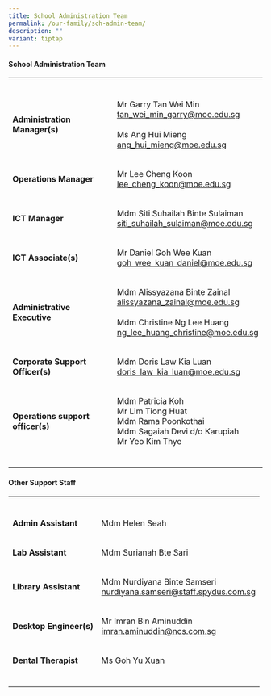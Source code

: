 ```yaml
---
title: School Administration Team
permalink: /our-family/sch-admin-team/
description: ""
variant: tiptap
---
```

<h4><strong>School Administration Team</strong></h4>
<table style="minWidth: 50px">
<colgroup>
<col>
<col>
</colgroup>
<tbody>
<tr>
<th rowspan="1" colspan="1">
<p></p>
</th>
<th rowspan="1" colspan="1">
<p></p>
</th>
</tr>
<tr>
<td rowspan="1" colspan="1">
<p><strong>Administration Manager(s)</strong>
</p>
</td>
<td rowspan="1" colspan="1">
<p>Mr Garry Tan Wei Min
<br><a href="tan_wei_min_garry@moe.edu.sg" rel="noopener noreferrer nofollow" target="_blank">tan_wei_min_garry@moe.edu.sg</a>
<br>
<br>Ms Ang Hui Mieng
<br><a href="ang_hui_mieng@moe.edu.sg" rel="noopener noreferrer nofollow" target="_blank">ang_hui_mieng@moe.edu.sg</a>
</p>
</td>
</tr>
<tr>
<td rowspan="1" colspan="1">
<p><strong>Operations Manager</strong>
</p>
</td>
<td rowspan="1" colspan="1">
<p>Mr Lee Cheng Koon
<br><a href="lee_cheng_koon@moe.edu.sg" rel="noopener noreferrer nofollow" target="_blank">lee_cheng_koon@moe.edu.sg</a>
</p>
</td>
</tr>
<tr>
<td rowspan="1" colspan="1">
<p><strong>ICT Manager</strong>
</p>
</td>
<td rowspan="1" colspan="1">
<p>Mdm Siti Suhailah Binte Sulaiman
<br><a href="siti_suhailah_sulaiman@moe.edu.sg" rel="noopener noreferrer nofollow" target="_blank">siti_suhailah_sulaiman@moe.edu.sg</a>
<br>
</p>
</td>
</tr>
<tr>
<td rowspan="1" colspan="1">
<p><strong>ICT Associate(s)</strong>
</p>
</td>
<td rowspan="1" colspan="1">
<p>Mr Daniel Goh Wee Kuan
<br><a href="goh_wee_kuan_daniel@moe.edu.sg" rel="noopener noreferrer nofollow" target="_blank">goh_wee_kuan_daniel@moe.edu.sg</a>
</p>
</td>
</tr>
<tr>
<td rowspan="1" colspan="1">
<p><strong>Administrative Executive</strong>
</p>
</td>
<td rowspan="1" colspan="1">
<p>Mdm Alissyazana Binte Zainal
<br><a href="alissyazana_zainal@moe.edu.sg" rel="noopener noreferrer nofollow" target="_blank">alissyazana_zainal@moe.edu.sg</a>
<br>
<br>Mdm Christine Ng Lee Huang
<br><a href="ng_lee_huang_christine@moe.edu.sg" rel="noopener noreferrer nofollow" target="_blank">ng_lee_huang_christine@moe.edu.sg</a>
</p>
</td>
</tr>
<tr>
<td rowspan="1" colspan="1">
<p><strong>Corporate Support Officer(s)</strong>
</p>
</td>
<td rowspan="1" colspan="1">
<p>Mdm Doris Law Kia Luan
<br><a href="doris_law_kia_luan@moe.edu.sg" rel="noopener noreferrer nofollow" target="_blank">doris_law_kia_luan@moe.edu.sg</a>
</p>
</td>
</tr>
<tr>
<td rowspan="1" colspan="1">
<p><strong>Operations support officer(s)</strong>
</p>
</td>
<td rowspan="1" colspan="1">
<p>Mdm Patricia Koh
<br>Mr Lim Tiong Huat
<br>Mdm Rama Poonkothai
<br>Mdm Sagaiah Devi d/o Karupiah
<br>Mr Yeo Kim Thye</p>
</td>
</tr>
<tr>
<td rowspan="1" colspan="1">
<p></p>
</td>
<td rowspan="1" colspan="1">
<p></p>
</td>
</tr>
</tbody>
</table>
<h4><strong>Other Support Staff</strong></h4>
<table style="minWidth: 50px">
<colgroup>
<col>
<col>
</colgroup>
<tbody>
<tr>
<th rowspan="1" colspan="1">
<p></p>
</th>
<th rowspan="1" colspan="1">
<p></p>
</th>
</tr>
<tr>
<td rowspan="1" colspan="1">
<p><strong>Admin Assistant</strong>
</p>
</td>
<td rowspan="1" colspan="1">
<p>Mdm Helen Seah</p>
</td>
</tr>
<tr>
<td rowspan="1" colspan="1">
<p><strong>Lab Assistant</strong>
</p>
</td>
<td rowspan="1" colspan="1">
<p>Mdm Surianah Bte Sari</p>
</td>
</tr>
<tr>
<td rowspan="1" colspan="1">
<p><strong>Library Assistant</strong>
</p>
</td>
<td rowspan="1" colspan="1">
<p>Mdm Nurdiyana Binte Samseri
<br><a href="nurdiyana.samseri@staff.spydus.com.sg" rel="noopener noreferrer nofollow" target="_blank">nurdiyana.samseri@staff.spydus.com.sg</a>
</p>
</td>
</tr>
<tr>
<td rowspan="1" colspan="1">
<p><strong>Desktop Engineer(s)</strong>
</p>
</td>
<td rowspan="1" colspan="1">
<p>Mr Imran Bin Aminuddin
<br><a href="imran.aminuddin@ncs.com.sg" rel="noopener noreferrer nofollow" target="_blank">imran.aminuddin@ncs.com.sg</a>
</p>
</td>
</tr>
<tr>
<td rowspan="1" colspan="1">
<p><strong>Dental Therapist</strong>
</p>
</td>
<td rowspan="1" colspan="1">
<p>Ms Goh Yu Xuan</p>
</td>
</tr>
<tr>
<td rowspan="1" colspan="1">
<p></p>
</td>
<td rowspan="1" colspan="1">
<p></p>
</td>
</tr>
</tbody>
</table>
<p></p>